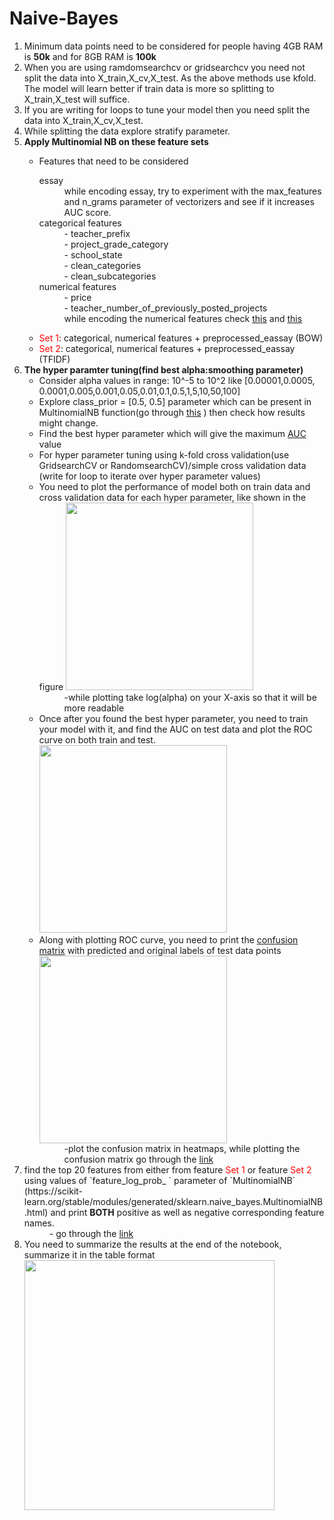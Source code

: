 # Naive-Bayes

<ol>
    <li>Minimum data points need to be considered for people having 4GB RAM is <strong>50k</strong> and for 8GB RAM is <strong>100k</strong></li>
    <li>When you are using ramdomsearchcv or gridsearchcv you need not split the data into X_train,X_cv,X_test. As the above methods use kfold. The model will learn better if train data is more so splitting to X_train,X_test will suffice.</li>
    <li>If you are writing for loops to tune your model then you need split the data into X_train,X_cv,X_test.</li>
    <li>While splitting the data explore stratify parameter. </li>
    <li><strong>Apply Multinomial NB on these feature sets</strong></li>
        <ul>
            <li>Features that need to be considered</li> 
                <dl>
                  <dt>essay</dt>
                    <dd>while encoding essay, try to experiment with the max_features and n_grams parameter of vectorizers and see if it increases AUC score.</dd>
                  <dt>categorical features</dt>
                  <dd> - teacher_prefix</dd>
                  <dd> - project_grade_category</dd>
                  <dd> - school_state</dd>
                  <dd> - clean_categories</dd>
                  <dd> - clean_subcategories</dd>
                  <dt>numerical features</dt>
                  <dd> - price</dd>
                  <dd> - teacher_number_of_previously_posted_projects</dd>
                  <dd>while encoding the numerical features check <a href='https://imgur.com/ldZA1zg'>this</a> and <a href='https://ac-classroom-production.s3.amazonaws.com/public/COMMENT/Annotation_2020-05-21_225912_0lyZzN8.jpg'>this</a></dd>
                </dl>    
            <li><font color='red'>Set 1</font>: categorical, numerical features + preprocessed_eassay (BOW)</li>
            <li><font color='red'>Set 2</font>: categorical, numerical features + preprocessed_eassay (TFIDF)</li>
        </ul>
    <li><strong>The hyper paramter tuning(find best alpha:smoothing parameter)</strong>
        <ul>
    <li>Consider alpha values in range: 10^-5 to 10^2 like [0.00001,0.0005, 0.0001,0.005,0.001,0.05,0.01,0.1,0.5,1,5,10,50,100]</li>
    <li>Explore class_prior = [0.5, 0.5] parameter which can be present in MultinomialNB function(go through <a href='https://scikit-learn.org/stable/modules/generated/sklearn.naive_bayes.MultinomialNB.html'>this</a> ) then check how results might change.
    <li>Find the best hyper parameter which will give the maximum <a href='https://www.appliedaicourse.com/course/applied-ai-course-online/lessons/receiver-operating-characteristic-curve-roc-curve-and-auc-1/'>AUC</a> value</li>
    <li>For hyper parameter tuning using k-fold cross validation(use GridsearchCV or RandomsearchCV)/simple cross validation data (write for loop to iterate over hyper parameter values)</li>
    <li>You need to plot the performance of model both on train data and cross validation data for each hyper parameter, like shown in the figure
    <img src='https://i.imgur.com/hUv6aEy.jpg' width=300px><dd>-while plotting take log(alpha) on your X-axis so that it will be more readable</dd></li>
    <li>Once after you found the best hyper parameter, you need to train your model with it, and find the AUC on test data and plot the ROC curve on both train and test.
    <img src='https://imgur.com/q2P65L5.jpg' width=300px></li>
    <li>Along with plotting ROC curve, you need to print the <a href='https://www.appliedaicourse.com/course/applied-ai-course-online/lessons/confusion-matrix-tpr-fpr-fnr-tnr-1/'>confusion matrix</a> with predicted and original labels of test data points
        <img src='https://i.imgur.com/IdN5Ctv.png' width=300px><dd>-plot the confusion matrix in heatmaps, while plotting the confusion matrix go through the <a href='https://stackoverflow.com/questions/61748441/how-to-fix-the-values-displayed-in-a-confusion-matrix-in-exponential-form-to-nor'>link </a>
</dd></li>
        </ul>
<li>find the top 20 features from either from feature <font color='red'>Set 1</font> or feature <font color='red'>Set 2</font> using values of `feature_log_prob_ ` parameter of `MultinomialNB` 
(https://scikit-learn.org/stable/modules/generated/sklearn.naive_bayes.MultinomialNB.html) and print <strong>BOTH</strong> positive as well as negative corresponding feature names. <dd> - go through the <a href='https://imgur.com/mWvE7gj'>link </a> </dd>
    </li>
    <li>You need to summarize the results at the end of the notebook, summarize it in the table format
        <img src='http://i.imgur.com/YVpIGGE.jpg' width=400px>
    </li>
</ol>
